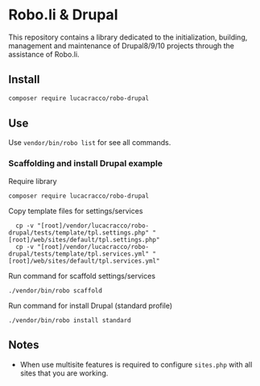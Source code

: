 # Robo.li & Drupal

This repository contains a library dedicated to the initialization, building, management and maintenance of Drupal8/9/10
projects through the assistance of Robo.li.

## Install

```bash
composer require lucacracco/robo-drupal
```

## Use

Use `vendor/bin/robo list` for see all commands.

### Scaffolding and install Drupal example

Require library

    composer require lucacracco/robo-drupal

Copy template files for settings/services

      cp -v "[root]/vendor/lucacracco/robo-drupal/tests/template/tpl.settings.php" "[root]/web/sites/default/tpl.settings.php"
      cp -v "[root]/vendor/lucacracco/robo-drupal/tests/template/tpl.services.yml" "[root]/web/sites/default/tpl.services.yml"

Run command for scaffold settings/services

    ./vendor/bin/robo scaffold

Run command for install Drupal (standard profile)

    ./vendor/bin/robo install standard

## Notes

* When use multisite features is required to configure `sites.php` with all sites that you are working.
 